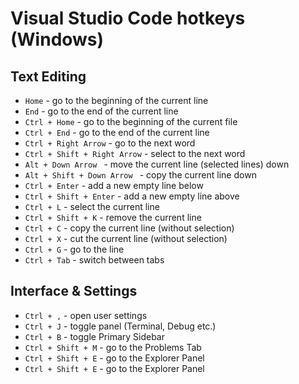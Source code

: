 # Visual Studio Code hotkeys (Windows)

## Text Editing
* `Home` - go to the beginning of the current line
* `End` - go to the end of the current line
* `Ctrl + Home` - go to the beginning of the current file
* `Ctrl + End` - go to the end of the current line
* `Ctrl + Right Arrow` - go to the next word
* `Ctrl + Shift + Right Arrow` - select to the next word
* `Alt + Down Arrow ` - move the current line (selected lines) down
* `Alt + Shift + Down Arrow ` - copy the current line down
* `Ctrl + Enter` - add a new empty line below
* `Ctrl + Shift + Enter` - add a new empty line above
* `Ctrl + L` - select the current line
* `Ctrl + Shift + K` - remove the current line
* `Ctrl + С` - copy the current line (without selection)
* `Ctrl + X` - cut the current line (without selection)
* `Ctrl + G` - go to the line
* `Ctrl + Tab` - switch between tabs

## Interface & Settings
* `Ctrl + ,` - open user settings
* `Ctrl + J` - toggle panel (Terminal, Debug etc.)
* `Ctrl + B` - toggle Primary Sidebar
* `Ctrl + Shift + M` - go to the Problems Tab
* `Ctrl + Shift + E` - go to the Explorer Panel
* `Ctrl + Shift + E` - go to the Explorer Panel
